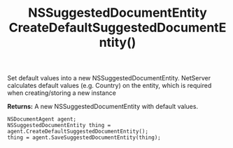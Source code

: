 ﻿---
uid: crmscript_ref_NSDocumentAgent_CreateDefaultSuggestedDocumentEntity
title: NSSuggestedDocumentEntity CreateDefaultSuggestedDocumentEntity()
intellisense: NSDocumentAgent.CreateDefaultSuggestedDocumentEntity
keywords: NSDocumentAgent, CreateDefaultSuggestedDocumentEntity
so.topic: reference
---
	  
Set default values into a new NSSuggestedDocumentEntity.
NetServer calculates default values (e.g. Country) on the entity, which is required when creating/storing a new instance
	  
**Returns:** A new NSSuggestedDocumentEntity with default values.

```crmscript
NSDocumentAgent agent;
NSSuggestedDocumentEntity thing = agent.CreateDefaultSuggestedDocumentEntity();
thing = agent.SaveSuggestedDocumentEntity(thing);
```

